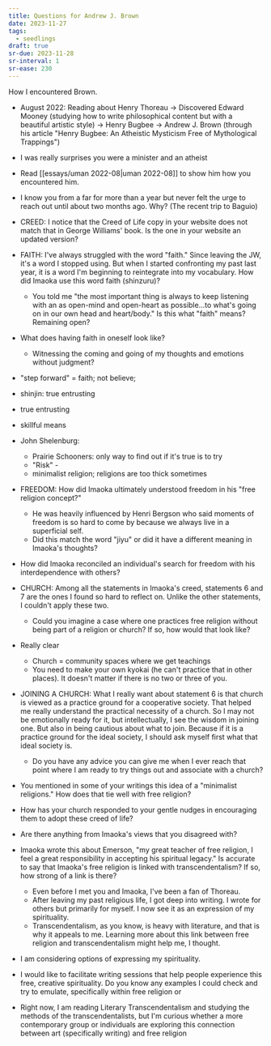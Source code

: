 ```yaml
---
title: Questions for Andrew J. Brown
date: 2023-11-27
tags:
  - seedlings
draft: true
sr-due: 2023-11-28
sr-interval: 1
sr-ease: 230
---
```

How I encountered Brown.
- August 2022: Reading about Henry Thoreau -> Discovered Edward Mooney (studying how to write philosophical content but with a beautiful artistic style) -> Henry Bugbee -> Andrew J. Brown (through his article "Henry Bugbee: An Atheistic Mysticism Free of Mythological Trappings")
- I was really surprises you were a minister and an atheist
- Read [[essays/uman 2022-08|uman 2022-08]] to show him how you encountered him.
- I know you from a far for more than a year but never felt the urge to reach out until about two months ago. Why? (The recent trip to Baguio)

- CREED: I notice that the Creed of Life copy in your website does not match that in George Williams' book. Is the one in your website an updated version?
- FAITH: I've always struggled with the word "faith." Since leaving the JW, it's a word I stopped using. But when I started confronting my past last year, it is a word I'm beginning to reintegrate into my vocabulary. How did Imaoka use this word faith (shinzuru)?
	- You told me "the most important thing is always to keep listening with an as open-mind and open-heart as possible...to what's going on in our own head and heart/body." Is this what "faith" means? Remaining open?
- What does having faith in oneself look like?
	- Witnessing the coming and going of my thoughts and emotions without judgment?
- "step forward" = faith; not believe; 
- shinjin: true entrusting
- true entrusting
- skillful means
- John Shelenburg:
	- Prairie Schooners: only way to find out if it's true is to try
	- "Risk" - 
	- minimalist religion; religions are too thick sometimes
- FREEDOM: How did Imaoka ultimately understood freedom in his "free religion concept?"
	- He was heavily influenced by Henri Bergson who said moments of freedom is so hard to come by because we always live in a superficial self.
	- Did this match the word "jiyu" or did it have a different meaning in Imaoka's thoughts?
- How did Imaoka reconciled an individual's search for freedom with his interdependence with others?
- CHURCH: Among all the statements in Imaoka's creed, statements 6 and 7 are the ones I found so hard to reflect on. Unlike the other statements, I couldn't apply these two.
	- Could you imagine a case where one practices free religion without being part of a religion or church? If so, how would that look like?
- Really clear
	- Church = community spaces where we get teachings
	- You need to make your own kyokai (he can't practice that in other places). It doesn't matter if there is no two or three of you.
- JOINING A CHURCH: What I really want about statement 6 is that church is viewed as a practice ground for a cooperative society. That helped me really understand the practical necessity of a church. So I may not be emotionally ready for it, but intellectually, I see the wisdom in joining one. But also in being cautious about what to join. Because if it is a practice ground for the ideal society, I should ask myself first what that ideal society is.
	- Do you have any advice you can give me when I ever reach that point where I am ready to try things out and associate with a church?
- You mentioned in some of your writings this idea of a "minimalist religions." How does that tie well with free religion?

- How has your church responded to your gentle nudges in encouraging them to adopt these creed of life?
- Are there anything from Imaoka's views that you disagreed with?

- Imaoka wrote this about Emerson, "my great teacher of free religion, I feel a great responsibility in accepting his spiritual legacy." Is accurate to say that Imaoka's free religion is linked with transcendentalism? If so, how strong of a link is there?
	- Even before I met you and Imaoka, I've been a fan of Thoreau.
	- After leaving my past religious life, I got deep into writing. I wrote for others but primarily for myself. I now see it as an expression of my spirituality.
	- Transcendentalism, as you know, is heavy with literature, and that is why it appeals to me. Learning more about this link between free religion and transcendentalism might help me, I thought.






- I am considering options of expressing my spirituality.
- I would like to facilitate writing sessions that help people experience this free, creative spirituality. Do you know any examples I could check and try to emulate, specifically within free religion or
- Right now, I am reading Literary Transcendentalism and studying the methods of the transcendentalists, but I'm curious whether a more contemporary group or individuals are exploring this connection between art  (specifically writing) and free religion